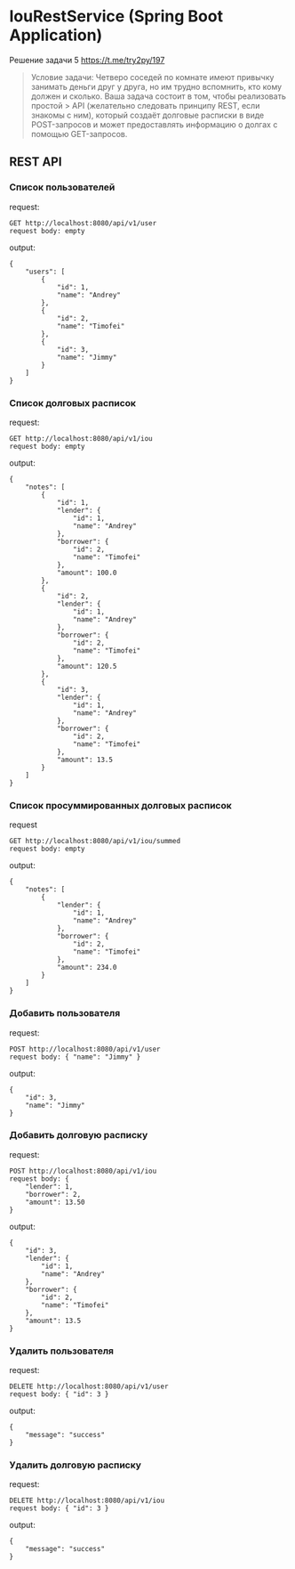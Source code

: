# IouRestService (Spring Boot Application)
Решение задачи 5 https://t.me/try2py/197

> Условие задачи:
> Четверо соседей по комнате имеют привычку занимать деньги друг у друга, но им трудно вспомнить, кто кому должен и сколько. Ваша задача состоит в том, чтобы реализовать простой > API (желательно следовать принципу REST, если знакомы с ним), который создаёт долговые расписки в виде POST-запросов и может предоставлять информацию о долгах с помощью GET-запросов.

## REST API
### Список пользователей
request:
```
GET http://localhost:8080/api/v1/user
request body: empty
``` 

output:
```
{
    "users": [
        {
            "id": 1,
            "name": "Andrey"
        },
        {
            "id": 2,
            "name": "Timofei"
        },
        {
            "id": 3,
            "name": "Jimmy"
        }
    ]
}
```


### Список долговых расписок
request:
```
GET http://localhost:8080/api/v1/iou
request body: empty
``` 

output:
```
{
    "notes": [
        {
            "id": 1,
            "lender": {
                "id": 1,
                "name": "Andrey"
            },
            "borrower": {
                "id": 2,
                "name": "Timofei"
            },
            "amount": 100.0
        },
        {
            "id": 2,
            "lender": {
                "id": 1,
                "name": "Andrey"
            },
            "borrower": {
                "id": 2,
                "name": "Timofei"
            },
            "amount": 120.5
        },
        {
            "id": 3,
            "lender": {
                "id": 1,
                "name": "Andrey"
            },
            "borrower": {
                "id": 2,
                "name": "Timofei"
            },
            "amount": 13.5
        }
    ]
}
```


### Список просуммированных долговых расписок
request
```
GET http://localhost:8080/api/v1/iou/summed
request body: empty
```

output:
```
{
    "notes": [
        {
            "lender": {
                "id": 1,
                "name": "Andrey"
            },
            "borrower": {
                "id": 2,
                "name": "Timofei"
            },
            "amount": 234.0
        }
    ]
}
```


### Добавить пользователя
request:
```
POST http://localhost:8080/api/v1/user
request body: { "name": "Jimmy" }
``` 

output:
```
{
    "id": 3,
    "name": "Jimmy"
}
```

### Добавить долговую расписку
request:
```
POST http://localhost:8080/api/v1/iou
request body: {
    "lender": 1,
    "borrower": 2,
    "amount": 13.50
}
``` 

output:
```
{
    "id": 3,
    "lender": {
        "id": 1,
        "name": "Andrey"
    },
    "borrower": {
        "id": 2,
        "name": "Timofei"
    },
    "amount": 13.5
}
```

### Удалить пользователя
request:
```
DELETE http://localhost:8080/api/v1/user
request body: { "id": 3 }
``` 

output:
```
{
    "message": "success"
}
```

### Удалить долговую расписку
request:
```
DELETE http://localhost:8080/api/v1/iou
request body: { "id": 3 }
```

output:
```
{
    "message": "success"
}
```
